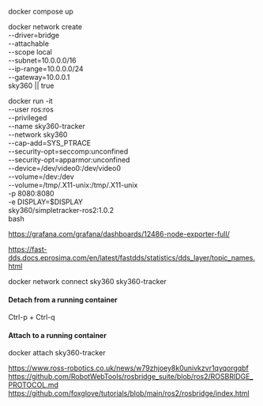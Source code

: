 docker compose up

docker network create \
  --driver=bridge \
  --attachable \
  --scope local \
  --subnet=10.0.0.0/16 \
  --ip-range=10.0.0.0/24 \
  --gateway=10.0.0.1 \
  sky360 || true

docker run -it \
  --user ros:ros \
  --privileged \
  --name sky360-tracker \
  --network sky360 \
  --cap-add=SYS_PTRACE \
  --security-opt=seccomp:unconfined \
  --security-opt=apparmor:unconfined \
  --device=/dev/video0:/dev/video0 \
  --volume=/dev:/dev \
  --volume=/tmp/.X11-unix:/tmp/.X11-unix \
  -p 8080:8080 \
  -e DISPLAY=$DISPLAY \
  sky360/simpletracker-ros2:1.0.2 \
  bash

https://grafana.com/grafana/dashboards/12486-node-exporter-full/

https://fast-dds.docs.eprosima.com/en/latest/fastdds/statistics/dds_layer/topic_names.html

docker network connect sky360 sky360-tracker

#### Detach from a running container
Ctrl-p + Ctrl-q

#### Attach to a running container
docker attach sky360-tracker


https://www.ross-robotics.co.uk/news/w79zhjoey8k0univkzvr1qyqorgqbf
https://github.com/RobotWebTools/rosbridge_suite/blob/ros2/ROSBRIDGE_PROTOCOL.md
https://github.com/foxglove/tutorials/blob/main/ros2/rosbridge/index.html